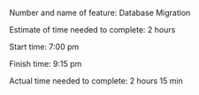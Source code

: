 Number and name of feature: Database Migration

Estimate of time needed to complete: 2 hours

Start time: 7:00 pm

Finish time: 9:15 pm

Actual time needed to complete: 2 hours 15 min